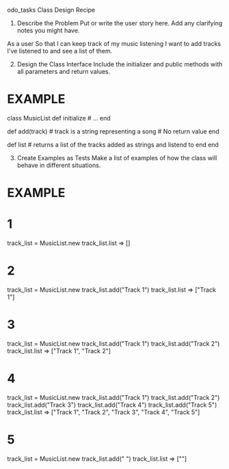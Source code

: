 odo_tasks Class Design Recipe

1. Describe the Problem
Put or write the user story here. Add any clarifying notes you might have.

As a user
So that I can keep track of my music listening
I want to add tracks I've listened to and see a list of them.

2. Design the Class Interface
Include the initializer and public methods with all parameters and return values.

# EXAMPLE

class MusicList
  def initialize
    # ...
  end

  def add(track) # track is a string representing a song
    # No return value
  end

  def list
    # returns a list of the tracks added as strings and listend to
  end
end


3. Create Examples as Tests
Make a list of examples of how the class will behave in different situations.

# EXAMPLE

# 1
track_list = MusicList.new
track_list.list => []

# 2
track_list = MusicList.new
track_list.add("Track 1")
track_list.list => ["Track 1"]

# 3
track_list = MusicList.new
track_list.add("Track 1")
track_list.add("Track 2")
track_list.list => ["Track 1", "Track 2"]

# 4
track_list = MusicList.new
track_list.add("Track 1")
track_list.add("Track 2")
track_list.add("Track 3")
track_list.add("Track 4")
track_list.add("Track 5")
track_list.list => ["Track 1", "Track 2", "Track 3", "Track 4", "Track 5"]

# 5
track_list = MusicList.new
track_list.add(" ")
track_list.list => [""]



